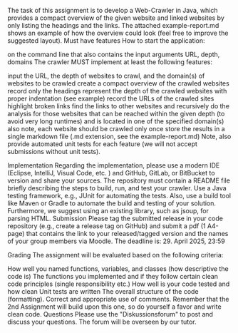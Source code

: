 The task of this assignment is to develop a Web-Crawler in Java, which provides a compact overview of the given website and linked websites by only listing the headings and the links. The attached example-report.md shows an example of how the overview could look (feel free to improve the suggested layout).
Must have features
How to start the application:

on the command line that also contains the input arguments URL, depth, domains
The crawler MUST implement at least the following features:

input the URL, the depth of websites to crawl, and the domain(s) of websites to be crawled
create a compact overview of the crawled websites 
record only the headings
represent the depth of the crawled websites with proper indentation (see example)
record the URLs of the crawled sites
highlight broken links
find the links to other websites and recursively do the analysis for those websites
that can be reached within the given depth (to avoid very long runtimes)
and is located in one of the specified domain(s)
also note, each website should be crawled only once
store the results in a single markdown file (.md extension, see the example-report.md)
Note, also provide automated unit tests for each feature (we will not accept submissions without unit tests).

Implementation
Regarding the implementation, please use a modern IDE (Eclipse, IntelliJ, Visual Code, etc. ) and GitHub, GitLab, or BitBucket to version and share your sources. The repository must contain a README file briefly describing the steps to build, run, and test your crawler.
Use a Java testing framework, e.g., JUnit for automating the tests. Also, use a build tool like Maven or Gradle to automate the build and testing of your solution. Furthermore, we suggest using an existing library, such as jsoup, for parsing HTML. 
Submission
Please tag the submitted release in your code repository (e.g., create a release tag on GitHub) and submit a pdf (1 A4-page) that contains the link to your released/tagged version and the names of your group members via Moodle. The deadline is: 29. April 2025, 23:59

Grading
The assignment will be evaluated based on the following criteria:

How well you named functions, variables, and classes (how descriptive the code is)
The functions you implemented and if they follow certain clean code principles (single responsibility etc.)
How well is your code tested and how clean Unit tests are written
The overall structure of the code (formatting).
Correct and appropriate use of comments.
Remember that the 2nd Assignment will build upon this one, so do yourself a favor and write clean code.
Questions
Please use the "Diskussionsforum" to post and discuss your questions. The forum will be overseen by our tutor.

